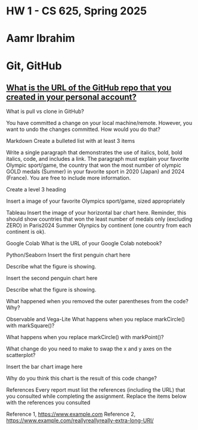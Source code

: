 # HW 1 - CS 625, Spring 2025
# Aamr Ibrahim

# Git, GitHub
## [What is the URL of the GitHub repo that you created in your personal account?](https://github.com/EvilDuck300/CS625_HW1)

What is pull vs clone in GitHub?

You have committed a change on your local machine/remote. However, you want to undo the changes committed. How would you do that?

Markdown
Create a bulleted list with at least 3 items

Write a single paragraph that demonstrates the use of italics, bold, bold italics, code, and includes a link. The paragraph must explain your favorite Olympic sport/game, the country that won the most number of olympic GOLD medals (Summer) in your favorite sport in 2020 (Japan) and 2024 (France). You are free to include more information.

Create a level 3 heading

Insert a image of your favorite Olympics sport/game, sized appropriately

Tableau
Insert the image of your horizontal bar chart here. Reminder, this should show countries that won the least number of medals only (excluding ZERO) in Paris2024 Summer Olynpics by continent (one country from each continent is ok).

Google Colab
What is the URL of your Google Colab notebook?

Python/Seaborn
Insert the first penguin chart here

Describe what the figure is showing.

Insert the second penguin chart here

Describe what the figure is showing.

What happened when you removed the outer parentheses from the code? Why?

Observable and Vega-Lite
What happens when you replace markCircle() with markSquare()?

What happens when you replace markCircle() with markPoint()?

What change do you need to make to swap the x and y axes on the scatterplot?

Insert the bar chart image here

Why do you think this chart is the result of this code change?

References
Every report must list the references (including the URL) that you consulted while completing the assignment. Replace the items below with the references you consulted

Reference 1, https://www.example.com
Reference 2, https://www.example.com/reallyreallyreally-extra-long-URI/